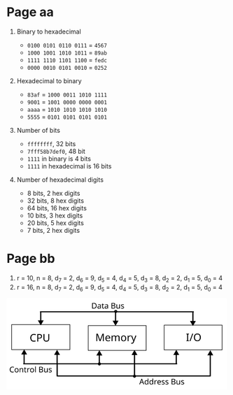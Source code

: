 # Page aa
1. Binary to hexadecimal

    - `0100 0101 0110 0111` = `4567`
    - `1000 1001 1010 1011` = `89ab`
    - `1111 1110 1101 1100` = `fedc`
    - `0000 0010 0101 0010` = `0252`

2. Hexadecimal to binary

    - `83af` = `1000 0011 1010 1111`
    - `9001` = `1001 0000 0000 0001`
    - `aaaa` = `1010 1010 1010 1010`
    - `5555` = `0101 0101 0101 0101`

3. Number of bits
    - `ffffffff`, 32 bits
    - `7fff58b7def0`, 48 bit
    - `1111` in binary is 4 bits
    - `1111` in hexadecimal is 16 bits


4. Number of hexadecimal digits

    - 8 bits, 2 hex digits
    - 32 bits, 8 hex digits
    - 64 bits, 16 hex digits
    - 10 bits, 3 hex digits
    - 20 bits, 5 hex digits
    - 7 bits, 2 hex digits

# Page bb
1. r = 10, n = 8, d<sub>7</sub> = 2, d<sub>6</sub> = 9, d<sub>5</sub> = 4, d<sub>4</sub> = 5, d<sub>3</sub> = 8, d<sub>2</sub> = 2, d<sub>1</sub> = 5, d<sub>0</sub> = 4
2. r = 16, n = 8, d<sub>7</sub> = 2, d<sub>6</sub> = 9, d<sub>5</sub> = 4, d<sub>4</sub> = 5, d<sub>3</sub> = 8, d<sub>2</sub> = 2, d<sub>1</sub> = 5, d<sub>0</sub> = 4

![](x86-64_01-01.svg)
